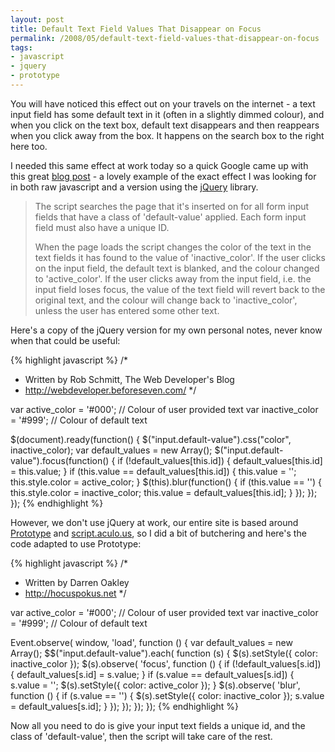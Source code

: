 ```yaml
---
layout: post
title: Default Text Field Values That Disappear on Focus
permalink: /2008/05/default-text-field-values-that-disappear-on-focus
tags:
- javascript
- jquery
- prototype
---
```


You will have noticed this effect out on your travels on the internet - a text input field has some
default text in it (often in a slightly dimmed colour), and when you click on the text box, default text
disappears and then reappears when you click away from the box. It happens on the search box to the right
here too.

I needed this same effect at work today so a quick Google came up with this great
[blog post](http://webdeveloper.beforeseven.com/jquery/default-text-field-value-disappears-focus) - a
lovely example of the exact effect I was looking for in both raw javascript and a version using the
[jQuery](http://jquery.com/) library.

> The script searches the page that it's inserted on for all form input fields that have a class of
> 'default-value' applied. Each form input field must also have a unique ID.
>
> When the page loads the script changes the color of the text in the text fields it has found to the value
> of 'inactive\_color'. If the user clicks on the input field, the default text is blanked, and the colour
> changed to 'active\_color'. If the user clicks away from the input field, i.e. the input field loses
> focus, the value of the text field will revert back to the original text, and the colour will change back
> to 'inactive\_color', unless the user has entered some other text.

Here's a copy of the jQuery version for my own personal notes, never know when that could be useful:

{% highlight javascript %}
/*
 * Written by Rob Schmitt, The Web Developer's Blog
 * http://webdeveloper.beforeseven.com/
 */

var active_color = '#000'; // Colour of user provided text
var inactive_color = '#999'; // Colour of default text

$(document).ready(function() {
  $("input.default-value").css("color", inactive_color);
  var default_values = new Array();
  $("input.default-value").focus(function() {
    if (!default_values[this.id]) {
      default_values[this.id] = this.value;
    }
    if (this.value == default_values[this.id]) {
      this.value = '';
      this.style.color = active_color;
    }
    $(this).blur(function() {
      if (this.value == '') {
        this.style.color = inactive_color;
        this.value = default_values[this.id];
      }
    });
  });
});
{% endhighlight %}

However, we don't use jQuery at work, our entire site is based around
[Prototype](http://www.prototypejs.org/) and [script.aculo.us](http://script.aculo.us/), so I did a bit
of butchering and here's the code adapted to use Prototype:

{% highlight javascript %}
/*
 * Written by Darren Oakley
 * http://hocuspokus.net
 */

var active_color = '#000'; // Colour of user provided text
var inactive_color = '#999'; // Colour of default text

Event.observe( window, 'load', function () {
    var default_values = new Array();
    $$("input.default-value").each( function (s) {
        $(s).setStyle({ color: inactive_color });
        $(s).observe( 'focus', function () {
            if (!default_values[s.id]) {
                default_values[s.id] = s.value;
            }
            if (s.value == default_values[s.id]) {
                s.value = '';
                $(s).setStyle({ color: active_color });
            }
            $(s).observe( 'blur', function () {
                if (s.value == '') {
                    $(s).setStyle({ color: inactive_color });
                    s.value = default_values[s.id];
                }
            });
        });
    });
});
{% endhighlight %}

Now all you need to do is give your input text fields a unique id, and the class of 'default-value', then
the script will take care of the rest.
